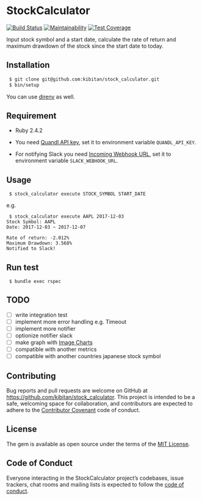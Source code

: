 # StockCalculator
[![Build Status](https://travis-ci.org/kibitan/stock_calculator.svg?branch=master)](https://travis-ci.org/kibitan/stock_calculator)
[![Maintainability](https://api.codeclimate.com/v1/badges/bfc7ca7e931335b59b69/maintainability)](https://codeclimate.com/github/kibitan/stock_calculator/maintainability)
[![Test Coverage](https://api.codeclimate.com/v1/badges/bfc7ca7e931335b59b69/test_coverage)](https://codeclimate.com/github/kibitan/stock_calculator/test_coverage)

Input stock symbol and a start date, calculate the rate of return and maximum drawdown of the stock since the start date to today.

## Installation

```bash
 $ git clone git@github.com:kibitan/stock_calculator.git
 $ bin/setup
```

You can use [direnv](https://direnv.net/) as well.

## Requirement

 * Ruby 2.4.2

 * You need [Quandl API key](https://docs.quandl.com/docs#section-authentication), set it to environment variable `QUANDL_API_KEY`.

 * For notifying Slack you need [Incoming Webhook URL](https://get.slack.help/hc/en-us/articles/115005265063-Incoming-WebHooks-for-Slack), set it to environment variable `SLACK_WEBHOOK_URL`.

## Usage

```
 $ stock_calculator execute STOCK_SYMBOL START_DATE
```

e.g.

```
 $ stock_calculator execute AAPL 2017-12-03
Stock Symbol: AAPL
Date: 2017-12-03 ~ 2017-12-07

Rate of return: -2.012%
Maximum Drawdown: 3.568%
Notified to Slack!
```

## Run test

```
 $ bundle exec rspec
```

## TODO
 - [ ] write integration test
 - [ ] implement more error handling e.g. Timeout
 - [ ] implement more notifier
 - [ ] optionize notifier slack
 - [ ] make graph with [Image Charts](https://image-charts.com/documentation#!/chart/getChart)
 - [ ] compatible with another metrics
 - [ ] compatible with another countries japanese stock symbol

## Contributing

Bug reports and pull requests are welcome on GitHub at https://github.com/kibitan/stock_calculator. This project is intended to be a safe, welcoming space for collaboration, and contributors are expected to adhere to the [Contributor Covenant](http://contributor-covenant.org) code of conduct.

## License

The gem is available as open source under the terms of the [MIT License](https://opensource.org/licenses/MIT).

## Code of Conduct

Everyone interacting in the StockCalculator project’s codebases, issue trackers, chat rooms and mailing lists is expected to follow the [code of conduct](https://github.com/kibitan/stock_calculator/blob/master/CODE_OF_CONDUCT.md).
